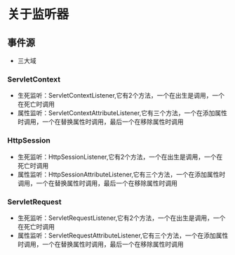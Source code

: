 # 关于监听器

## 事件源

* 三大域

### ServletContext

* 生死监听：ServletContextListener,它有2个方法，一个在出生是调用，一个在死亡时调用
* 属性监听：ServletContextAttributeListener,它有三个方法，一个在添加属性时调用，一个在替换属性时调用，最后一个在移除属性时调用

### HttpSession

* 生死监听：HttpSessionListener,它有2个方法，一个在出生是调用，一个在死亡时调用
* 属性监听：HttpSessionAttributeListener,它有三个方法，一个在添加属性时调用，一个在替换属性时调用，最后一个在移除属性时调用

### ServletRequest

* 生死监听：ServletRequestListener,它有2个方法，一个在出生是调用，一个在死亡时调用
* 属性监听：ServletRequestAttributeListener,它有三个方法，一个在添加属性时调用，一个在替换属性时调用，最后一个在移除属性时调用